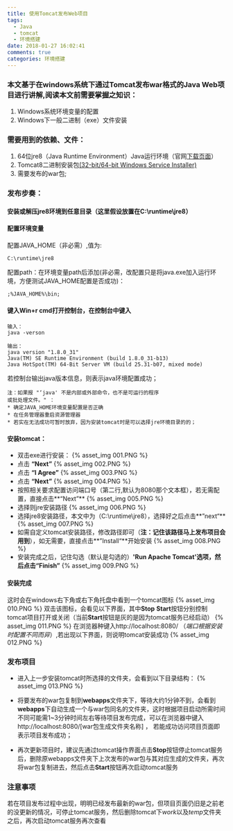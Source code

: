 ```yaml
---
title: 使用Tomcat发布Web项目
tags:
  - Java
  - tomcat
  - 环境搭建
date: 2018-01-27 16:02:41
comments: true
categories: 环境搭建
---
```



### 本文基于在windows系统下通过Tomcat发布war格式的Java Web项目进行讲解,阅读本文前需要掌握之知识：
1. Windows系统环境变量的配置
2. Windows下一般二进制（exe）文件安装

### 需要用到的依赖、文件：
1. 64位jre8（Java Runtime Environment）Java运行环境（官网[下载页面](http://www.oracle.com/technetwork/java/javase/downloads/java-archive-javase8-2177648.html)）
2. Tomcat8二进制安装包[(32-bit/64-bit Windows Service Installer)](http://mirrors.hust.edu.cn/apache/tomcat/tomcat-8/v8.5.27/bin/apache-tomcat-8.5.27.exe)
3. 需要发布的war包;
<!--more-->
### 发布步奏：
#### 安装或解压jre8环境到任意目录（这里假设放置在C:\runtime\jre8）

#### 配置环境变量

配置JAVA_HOME（非必需）,值为:
```
C:\runtime\jre8
```
配置path：在环境变量path后添加(非必需，改配置只是将java.exe加入运行环境，方便测试JAVA_HOME配置是否成功)：
```
;%JAVA_HOME%\bin;
```

#### 键入Win+r cmd打开控制台，在控制台中键入
```
输入：
java -verson

输出：
java version "1.8.0_31"
Java(TM) SE Runtime Environment (build 1.8.0_31-b13)
Java HotSpot(TM) 64-Bit Server VM (build 25.31-b07, mixed mode)
```

  若控制台输出java版本信息，则表示java环境配置成功；

    注：如果报 "‘java' 不是内部或外部命令，也不是可运行的程序
    或批处理文件。" ：
    * 确定JAVA_HOME环境变量配置是否正确
    * 在任务管理器重启资源管理器
    * 若实在无法成功可暂时放弃，因为安装tomcat时是可以选择jre环境目录的的；


#### 安装tomcat：
  * 双击exe进行安装：
  {% asset_img  001.PNG %}
  * 点击 **“Next”**
  {% asset_img  002.PNG %}
  * 点击 **“I Agree”**
  {% asset_img  003.PNG %}
  * 点击 **“Next”**
  {% asset_img  004.PNG %}
  * 按照相关要求配置访问端口号（第二行,默认为8080那个文本框），若无需配置，直接点击**“Next”**
  {% asset_img  005.PNG %}
  * 选择则jre安装路径
  {% asset_img  006.PNG %}
  * 选择jre8安装路径，本文中为（C:\runtime\jre8），选择好之后点击**”next“**
  {% asset_img  007.PNG %}
  * 如需自定义tomcat安装路径，修改路径即可（**注：记住该路径马上发布项目会用到**），如无需要，直接点击**”Install“**开始安装
  {% asset_img  008.PNG %}
  * 安装完成之后，记住勾选（默认是勾选的）**'Run Apache Tomcat'**选项，然后点击**“Finish”**
  {% asset_img  009.PNG %}

#### 安装完成
这时会在windows右下角或右下角托盘中看到一个tomcat图标
{% asset_img  010.PNG %}
双击该图标，会看见以下界面，其中**Stop** **Start**按钮分别控制tomcat项目打开或关闭（当前**Start**按钮是灰的是因为tomcat服务已经启动）
{% asset_img  011.PNG %}
在浏览器种键入http://localhost:8080/ （*端口根据安装时配置不同而异*）,若出现以下界面，则说明tomcat安装成功
{% asset_img  012.PNG %}

### 发布项目

* 进入上一步安装tomcat时所选择的文件夹，会看到以下目录结构：
{% asset_img  013.PNG %}

* 将要发布的war包复制到**webapps**文件夹下，等待大约1分钟不到，会看到**webapps**下自动生成一个与war包同名的文件夹，这时根据项目启动所需时间不同可能需1~3分钟时间左右等待项目发布完成，可以在浏览器中键入http://localhost:8080/[war包生成文件夹名称] ， 若能成功访问项目页面即表示项目发布成功；

* 再次更新项目时，建议先通过tomcat操作界面点击**Stop**按钮停止tomcat服务后，删除原webapps文件夹下上次发布的war包与其对应生成的文件夹，再次将war包复制进去，然后点击**Start**按钮再次启动tomcat服务

### 注意事项
若在项目发布过程中出现，明明已经发布最新的war包，但项目页面仍旧是之前老的没更新的情况，可停止tomcat服务，然后删除tomcat下*work*以及*temp*文件夹之后，再次启动tomcat服务再次查看


